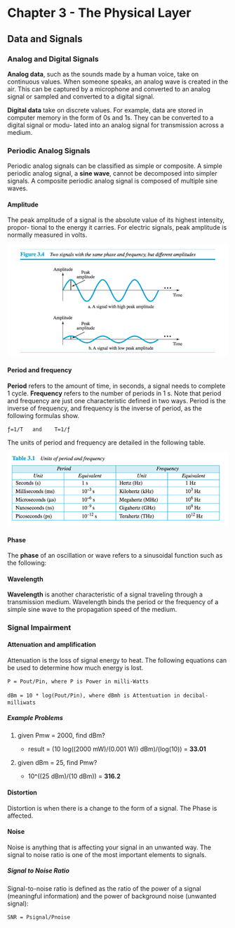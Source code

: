 # Chapter 3 - The Physical Layer

##  Data and Signals

### Analog and Digital Signals

**Analog data**, such as the sounds made by a human voice, take on continuous values. When someone speaks, an analog wave is created in the air. This can be captured by a microphone and converted to an analog signal or sampled and converted to a digital signal.

**Digital data** take on discrete values. For example, data are stored in computer memory in the form of 0s and 1s. They can be converted to a digital signal or modu- lated into an analog signal for transmission across a medium.

### Periodic Analog Signals

Periodic analog signals can be classified as simple or composite. A simple periodic analog signal, a **sine wave**, cannot be decomposed into simpler signals. A composite periodic analog signal is composed of multiple sine waves.

#### Amplitude

The peak amplitude of a signal is the absolute value of its highest intensity, propor- tional to the energy it carries. For electric signals, peak amplitude is normally measured in volts.

![Peak Amplitude](./img/ch3-amp.png)

#### Period and frequency

**Period** refers to the amount of time, in seconds, a signal needs to complete 1 cycle. **Frequency** refers to the number of periods in 1 s. Note that period and frequency are just one characteristic defined in two ways. Period is the inverse of frequency, and frequency is the inverse of period, as the following formulas show.

	ƒ=1/T   and    T=1/ƒ

The units of period and frequency are detailed in the following table.

![Peak Amplitude](./img/ch3-units-period-freq.png)

#### Phase

The **phase** of an oscillation or wave refers to a sinusoidal function such as the following:

#### Wavelength

**Wavelength** is another characteristic of a signal traveling through a transmission medium. Wavelength binds the period or the frequency of a simple sine wave to the propagation speed of the medium.

### Signal Impairment

#### Attenuation and amplification

Attenuation is the loss of signal energy to heat. The following equations can be used to determine how much energy is lost.

	P = Pout/Pin, where P is Power in milli-Watts

	dBm = 10 * log(Pout/Pin), where dBmh is Attentuation in decibal-milliwats

##### Example Problems

1. given Pmw = 2000, find dBm?
    * result = (10 log((2000 mW)/(0.001 W)) dBm)/(log(10)) = **33.01**

2. given dBm = 25, find Pmw?
    * 10^((25 dBm)/(10 dBm)) = **316.2**

#### Distortion

Distortion is when there is a change to the form of a signal. The Phase is affected.

#### Noise

Noise is anything that is affecting your signal in an unwanted way. The signal to noise ratio is one of the most important elements to signals.

##### Signal to Noise Ratio

Signal-to-noise ratio is defined as the ratio of the power of a signal (meaningful information) and the power of background noise (unwanted signal):

	SNR = Psignal/Pnoise



